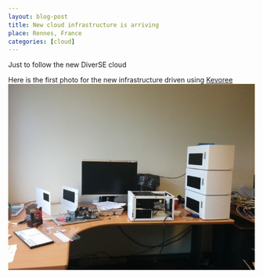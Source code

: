 ```yaml
---
layout: blog-post
title: New cloud infrastructure is arriving
place: Rennes, France
categories: [cloud]
---
```



Just to follow the new DiverSE cloud 

<!--more-->

Here is the first photo for the new infrastructure driven using [Kevoree](http://www.kevoree.org)
![New DiverSE infrastructure](/img/IMG_20140813_175706.jpg)


